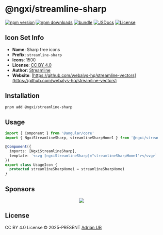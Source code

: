 # @ngxi/streamline-sharp

[![npm version][npm-version-src]][npm-version-href]
[![npm downloads][npm-downloads-src]][npm-downloads-href]
[![bundle][bundle-src]][bundle-href]
[![JSDocs][jsdocs-src]][jsdocs-href]
[![License][license-src]][license-href]

## Icon Set Info

- **Name**: Sharp free icons
- **Prefix**: `streamline-sharp`
- **Icons**: 1500
- **License**: [CC BY 4.0](https://creativecommons.org/licenses/by/4.0/)
- **Author**: [Streamline](https://github.com/webalys-hq/streamline-vectors)
- **Website**: [https://github.com/webalys-hq/streamline-vectors](https://github.com/webalys-hq/streamline-vectors)

## Installation

```sh
pnpm add @ngxi/streamline-sharp
```

## Usage

```ts
import { Component } from '@angular/core'
import { NgxiStreamlineSharp, streamlineSharpHome1 } from '@ngxi/streamline-sharp'

@Component({
  imports: [NgxiStreamlineSharp],
  template: `<svg [ngxiStreamlineSharp]="streamlineSharpHome1"></svg>`
})
export class UsageIcon {
  protected streamlineSharpHome1 = streamlineSharpHome1
}
```

## Sponsors

<p align="center">
  <a href="https://cdn.jsdelivr.net/gh/adrian-ub/static/sponsors.svg">
    <img src='https://cdn.jsdelivr.net/gh/adrian-ub/static/sponsors.svg'/>
  </a>
</p>

## License

CC BY 4.0 License © 2025-PRESENT [Adrián UB](https://github.com/adrian-ub)

<!-- Badges -->

[npm-version-src]: https://img.shields.io/npm/v/@ngxi/streamline-sharp?style=flat&colorA=080f12&colorB=1fa669
[npm-version-href]: https://npmjs.com/package/@ngxi/streamline-sharp
[npm-downloads-src]: https://img.shields.io/npm/dm/@ngxi/streamline-sharp?style=flat&colorA=080f12&colorB=1fa669
[npm-downloads-href]: https://npmjs.com/package/@ngxi/streamline-sharp
[bundle-src]: https://img.shields.io/bundlephobia/minzip/@ngxi/streamline-sharp?style=flat&colorA=080f12&colorB=1fa669&label=minzip
[bundle-href]: https://bundlephobia.com/result?p=@ngxi/streamline-sharp
[license-src]: https://img.shields.io/npm/l/@ngxi/streamline-sharp?style=flat&colorA=080f12&colorB=1fa669
[license-href]: https://github.com/adrian-ub/ngxi/blob/main/LICENSE
[jsdocs-src]: https://img.shields.io/badge/jsdocs-reference-080f12?style=flat&colorA=080f12&colorB=1fa669
[jsdocs-href]: https://www.jsdocs.io/package/@ngxi/streamline-sharp
